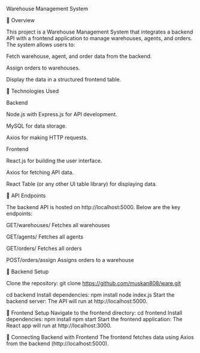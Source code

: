 Warehouse Management System

📌 Overview

This project is a Warehouse Management System that integrates a backend API with a frontend application to manage warehouses, agents, and orders. The system allows users to:

Fetch warehouse, agent, and order data from the backend.

Assign orders to warehouses.

Display the data in a structured frontend table.

🚀 Technologies Used

Backend

Node.js with Express.js for API development.

MySQL for data storage.

Axios for making HTTP requests.

Frontend

React.js for building the user interface.

Axios for fetching API data.

React Table (or any other UI table library) for displaying data.

📡 API Endpoints

The backend API is hosted on http://localhost:5000. Below are the key endpoints:

GET/warehouses/
Fetches all warehouses

GET/agents/
Fetches all agents

GET/orders/
Fetches all orders

POST/orders/assign
Assigns orders to a warehouse

🔧 Backend Setup

Clone the repository:
git clone https://github.com/muskan808/ware.git

cd backend
Install dependencies: npm install
node index.js
Start the backend server:
The API will run at http://localhost:5000.

🎨 Frontend Setup
Navigate to the frontend directory:
cd frontend
Install dependencies: npm install
npm start
Start the frontend application:
The React app will run at http://localhost:3000.

🔗 Connecting Backend with Frontend
The frontend fetches data using Axios from the backend (http://localhost:5000).
